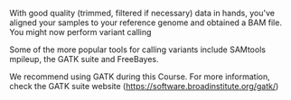 With good quality (trimmed, filtered if necessary) data in hands, you've aligned your samples to your reference genome and obtained a BAM file. 
You might now perform variant calling 

Some of the more popular tools for calling variants include SAMtools mpileup, the GATK suite and FreeBayes.

We recommend using GATK during this Course. For more information, check the GATK suite website (https://software.broadinstitute.org/gatk/)





